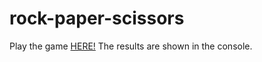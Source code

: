 # rock-paper-scissors

Play the game [HERE!](https://alexreycer.github.io/rock-paper-scissors/) The results are shown in the console. 
